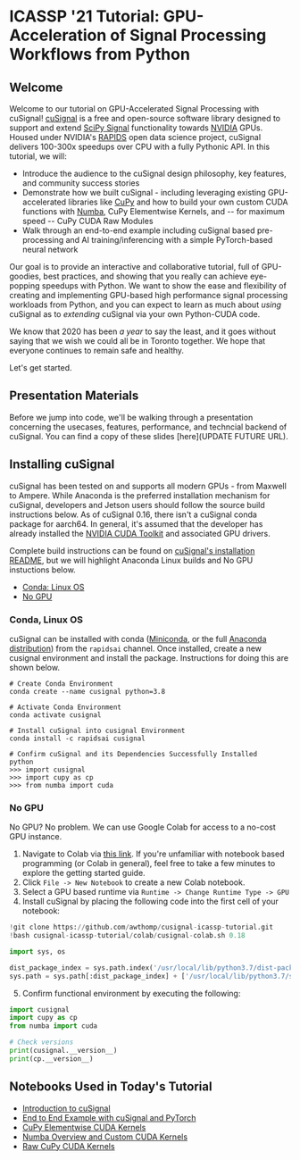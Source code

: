 # ICASSP '21 Tutorial: GPU-Acceleration of Signal Processing Workflows from Python

## Welcome
Welcome to our tutorial on GPU-Accelerated Signal Processing with cuSignal! [cuSignal](https://github.com/rapidsai/cusignal) is a free and open-source software library designed to support and extend [SciPy Signal](https://docs.scipy.org/doc/scipy/reference/signal.html) functionality towards [NVIDIA](https://www.nvidia.com/en-us/) GPUs. Housed under NVIDIA's [RAPIDS](https://rapids.ai/) open data science project, cuSignal delivers 100-300x speedups over CPU with a fully Pythonic API. In this tutorial, we will:
- Introduce the audience to the cuSignal design philosophy, key features, and community success stories
- Demonstrate how we built cuSignal - including leveraging existing GPU-accelerated libraries like [CuPy](https://cupy.dev/) and how to build your own custom CUDA functions with [Numba](https://numba.pydata.org/), CuPy Elementwise Kernels, and -- for maximum speed -- CuPy CUDA Raw Modules
- Walk through an end-to-end example including cuSignal based pre-processing and AI training/inferencing with a simple PyTorch-based neural network

Our goal is to provide an interactive and collaborative tutorial, full of GPU-goodies, best practices, and showing that you really can achieve eye-popping speedups with Python. We want to show the ease and flexibility of creating and implementing GPU-based high performance signal processing workloads from Python, and you can expect to learn as much about *using* cuSignal as to *extending* cuSignal via your own Python-CUDA code.

We know that 2020 has been *a year* to say the least, and it goes without saying that we wish we could all be in Toronto together. We hope that everyone continues to remain safe and healthy.

Let's get started.

## Presentation Materials
Before we jump into code, we'll be walking through a presentation concerning the usecases, features, performance, and techncial backend of cuSignal. You can find a copy of these slides [here](UPDATE FUTURE URL).

## Installing cuSignal
cuSignal has been tested on and supports all modern GPUs - from Maxwell to Ampere. While Anaconda is the preferred installation mechanism for cuSignal, developers and Jetson users should follow the source build instructions below. As of cuSignal 0.16, there isn't a cuSignal conda package for aarch64. In general, it's assumed that the developer has already installed the [NVIDIA CUDA Toolkit](https://developer.nvidia.com/cuda-toolkit) and associated GPU drivers.

Complete build instructions can be found on [cuSignal's installation README](https://github.com/rapidsai/cusignal#installation), but we will highlight Anaconda Linux builds and No GPU instuctions below.

* [Conda: Linux OS](#conda-linux-os)
* [No GPU](#no-gpu)

### Conda, Linux OS
cuSignal can be installed with conda ([Miniconda](https://docs.conda.io/en/latest/miniconda.html), or the full [Anaconda distribution](https://www.anaconda.com/distribution/)) from the `rapidsai` channel. Once installed, create a new cusignal environment and install the package. Instructions for doing this are shown below.

```
# Create Conda Environment
conda create --name cusignal python=3.8

# Activate Conda Environment
conda activate cusignal

# Install cuSignal into cusignal Environment
conda install -c rapidsai cusignal

# Confirm cuSignal and its Dependencies Successfully Installed
python
>>> import cusignal
>>> import cupy as cp
>>> from numba import cuda
```

### No GPU
No GPU? No problem. We can use Google Colab for access to a no-cost GPU instance.
1. Navigate to Colab via [this link](https://colab.research.google.com/notebooks/intro.ipynb). If you're unfamiliar with notebook based programming (or Colab in general), feel free to take a few minutes to explore the getting started guide.
2. Click `File -> New Notebook` to create a new Colab notebook.
3. Select a GPU based runtime via `Runtime -> Change Runtime Type -> GPU`
4. Install cuSignal by placing the following code into the first cell of your notebook:

```python
!git clone https://github.com/awthomp/cusignal-icassp-tutorial.git
!bash cusignal-icassp-tutorial/colab/cusignal-colab.sh 0.18

import sys, os

dist_package_index = sys.path.index('/usr/local/lib/python3.7/dist-packages')
sys.path = sys.path[:dist_package_index] + ['/usr/local/lib/python3.7/site-packages'] + sys.path[dist_package_index:]
```
5. Confirm functional environment by executing the following:

```python
import cusignal
import cupy as cp
from numba import cuda

# Check versions
print(cusignal.__version__)
print(cp.__version__)
```

## Notebooks Used in Today's Tutorial
* [Introduction to cuSignal](https://github.com/awthomp/cusignal-icassp-tutorial/blob/main/notebooks/cusignal_api/cusignal_api_examples.ipynb)
* [End to End Example with cuSignal and PyTorch](https://github.com/awthomp/cusignal-icassp-tutorial/blob/main/notebooks/cusignal_api/cusignal_AI_training.ipynb)
* [CuPy Elementwise CUDA Kernels](https://github.com/awthomp/cusignal-icassp-tutorial/blob/main/notebooks/cupy_elementwise/cupy_elementwise_examples.ipynb)
* [Numba Overview and Custom CUDA Kernels](https://github.com/awthomp/cusignal-icassp-tutorial/blob/main/notebooks/numba_cuda/numba_cuda_examples.ipynb)
* [Raw CuPy CUDA Kernels](https://github.com/awthomp/cusignal-icassp-tutorial/tree/main/notebooks/raw_cupy_cuda)
